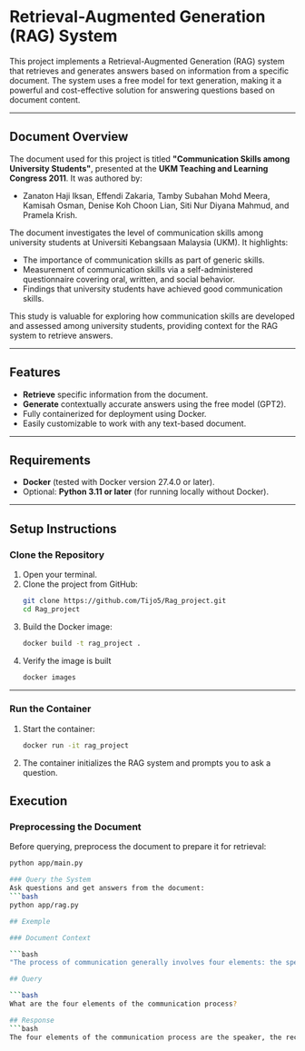 # Retrieval-Augmented Generation (RAG) System

This project implements a Retrieval-Augmented Generation (RAG) system that retrieves and generates answers based on information from a specific document. The system uses a free model for text generation, making it a powerful and cost-effective solution for answering questions based on document content.

---

## Document Overview

The document used for this project is titled **"Communication Skills among University Students"**, presented at the **UKM Teaching and Learning Congress 2011**. It was authored by:

- Zanaton Haji Iksan, Effendi Zakaria, Tamby Subahan Mohd Meera, Kamisah Osman, Denise Koh Choon Lian, Siti Nur Diyana Mahmud, and Pramela Krish.

The document investigates the level of communication skills among university students at Universiti Kebangsaan Malaysia (UKM). It highlights:

- The importance of communication skills as part of generic skills.
- Measurement of communication skills via a self-administered questionnaire covering oral, written, and social behavior.
- Findings that university students have achieved good communication skills.

This study is valuable for exploring how communication skills are developed and assessed among university students, providing context for the RAG system to retrieve answers.

---

## Features
- **Retrieve** specific information from the document.
- **Generate** contextually accurate answers using the free model (GPT2).
- Fully containerized for deployment using Docker.
- Easily customizable to work with any text-based document.

---

## Requirements
- **Docker** (tested with Docker version 27.4.0 or later).
- Optional: **Python 3.11 or later** (for running locally without Docker).

---

## Setup Instructions

### Clone the Repository
1. Open your terminal.
2. Clone the project from GitHub:
   ```bash
   git clone https://github.com/Tijo5/Rag_project.git
   cd Rag_project
3. Build the Docker image:
   ```bash
   docker build -t rag_project .
5. Verify the image is built
   ```bash
   docker images

---

### Run the Container
1. Start the container:
   ```bash
   docker run -it rag_project
3. The container initializes the RAG system and prompts you to ask a question.


## Execution

### Preprocessing the Document
Before querying, preprocess the document to prepare it for retrieval:
  ```bash
  python app/main.py

### Query the System
Ask questions and get answers from the document:
  ```bash
  python app/rag.py

## Exemple

### Document Context

```bash
"The process of communication generally involves four elements: the speaker, the receiver, the communication channel, and feedback."

## Query

```bash
What are the four elements of the communication process?

## Response
```bash
The four elements of the communication process are the speaker, the receiver, the communication channel, and feedback.

